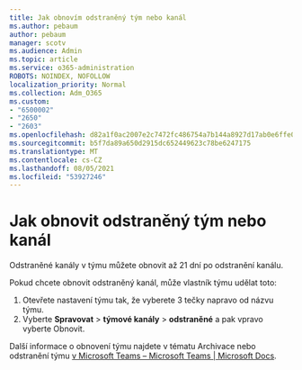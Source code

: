 ```yaml
---
title: Jak obnovím odstraněný tým nebo kanál
ms.author: pebaum
author: pebaum
manager: scotv
ms.audience: Admin
ms.topic: article
ms.service: o365-administration
ROBOTS: NOINDEX, NOFOLLOW
localization_priority: Normal
ms.collection: Adm_O365
ms.custom:
- "6500002"
- "2650"
- "2603"
ms.openlocfilehash: d82a1f0ac2007e2c7472fc486754a7b144a8927d17ab0e6ffe0fed6fd2ddf4e4
ms.sourcegitcommit: b5f7da89a650d2915dc652449623c78be6247175
ms.translationtype: MT
ms.contentlocale: cs-CZ
ms.lasthandoff: 08/05/2021
ms.locfileid: "53927246"
---
```

# <a name="how-to-restore-a-deleted-team-or-channel"></a>Jak obnovit odstraněný tým nebo kanál

Odstraněné kanály v týmu můžete obnovit až 21 dní po odstranění kanálu.

Pokud chcete obnovit odstraněný kanál, může vlastník týmu udělat toto:

1. Otevřete nastavení týmu tak, že vyberete 3 tečky napravo od názvu týmu.
2. Vyberte **Spravovat**  >  **týmové kanály**  >  **odstraněné** a pak vpravo vyberte Obnovit. 

Další informace o obnovení týmu najdete v tématu Archivace nebo odstranění týmu [v Microsoft Teams – Microsoft Teams | Microsoft Docs](https://docs.microsoft.com/microsoftteams/archive-or-delete-a-team#restore-a-deleted-team).
